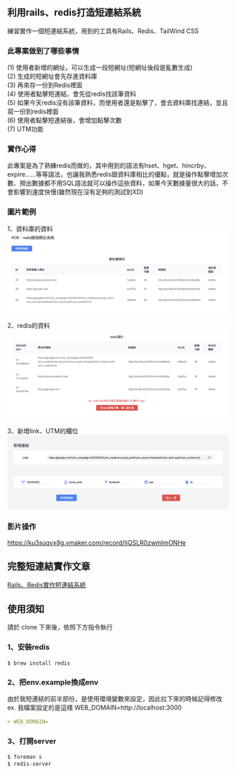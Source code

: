 ## 利用rails、redis打造短連結系統


練習實作一個短連結系統，用到的工具有Rails、Redis、TailWind CSS

### 此專案做到了哪些事情  
(1) 使用者新增的網址，可以生成一段短網址(短網址後段是亂數生成)   
(2) 生成的短網址會先存進資料庫   
(3) 再來存一份到Redis裡面  
(4) 使用者點擊短連結，會先從redis找該筆資料  
(5) 如果今天redis沒有該筆資料，而使用者還是點擊了，會去資料庫找連結，並且寫一份到redis裡面   
(6) 使用者點擊短連結後，會增加點擊次數       
(7) UTM功能  


### 實作心得

此專案是為了熟練redis而做的，其中用到的語法有hset、hget、hincrby、expire......等等語法，也讓我熟悉redis跟資料庫相比的優點，就是操作點擊增加次數、撈出數據都不用SQL語法就可以操作這些資料，如果今天數據量很大的話，不會影響到速度快慢(雖然現在沒有足夠的測試到XD)     

### 圖片範例

1、資料庫的資料
![image](/app/assets/images/database.png)

2、redis的資料
![image](/app/assets/images/redis.png)

3、新增link、UTM的欄位
![image](/app/assets/images/newlink.png)



### 影片操作
https://ku3suqyx8g.vmaker.com/record/IiQSLR0zwmImONHe    


## 完整短連結實作文章
[Rails、Redis實作短連結系統](https://eagle0526.github.io/rails%E3%80%81redis/2022-09-21-Rails-Redis%E5%AF%A6%E4%BD%9C%E7%9F%AD%E9%80%A3%E7%B5%90%E7%B3%BB%E7%B5%B1.html)




## 使用須知

請於 clone 下來後，依照下方指令執行

### 1、安裝redis
```shell
$ brew install redis
```

### 2、把env.example換成env
由於我短連結的前半部份，是使用環境變數來設定，因此拉下來的時候記得修改
ex. 我檔案設定的是這樣 WEB_DOMAIN=http://localhost:3000
```md
> WEB_DOMAIN=
```

### 3、打開server
```shell
$ foreman s
$ redis-server
```
